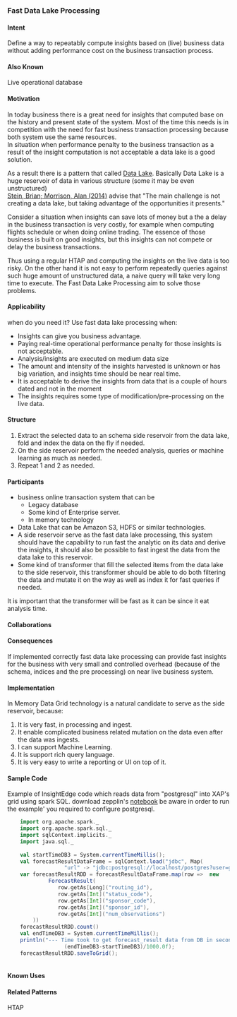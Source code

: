 
### Fast Data Lake Processing

#### Intent

Define a way to repeatably compute insights based on (live) business data without adding performance 
cost on the business transaction process.


#### Also Known 
Live operational database
 
#### Motivation 

In today business there is a great need for insights that computed base on the history and present state of the system.
Most of the time this needs is in competition with the need for fast business transaction processing because both system use the same resources.  
In situation when performance penalty to the business transaction as a result of the insight computation is not acceptable a data lake is a good solution.

As a result there is a pattern that called [Data Lake](https://en.wikipedia.org/wiki/Data_lake). 
Basically Data Lake is a huge reservoir of data in various structure (some it may be even unstructured)  
[Stein, Brian; Morrison, Alan (2014)](http://www.pwc.com/en_US/us/technology-forecast/2014/cloud-computing/assets/pdf/pwc-technology-forecast-data-lakes.pdf) advise that "The main challenge is not creating a data lake, but taking advantage of the opportunities it presents."

Consider a situation when insights can save lots of money but a the a delay in the business transaction is very costly, for example when computing flights schedule or when doing online trading.
The essence of those business is built on good insights, but this insights can not compete or delay the business transactions.

Thus using a regular HTAP and computing the insights on the live data is too risky.
On the other hand it is not easy to perform repeatedly queries against such huge amount of unstructured data, a naive query will take very long time to execute.
The Fast Data Lake Processing aim to solve those problems. 
 
#### Applicability 
when do you need it?  Use fast data lake processing when:
* Insights can give you business advantage.
* Paying real-time operational performance penalty for those insights is not acceptable.
* Analysis/insights are executed on medium data size
* The amount and intensity of the insights harvested is unknown or has big variation, and insights time should be near real time.
* It is acceptable to derive the insights from data that is a couple of hours dated and not in the moment
* The insights requires some type of modification/pre-processing on the live data.

#### Structure 

1. Extract the selected data to an schema side reservoir from the data lake, fold and index the data on the fly if needed.
2. On the side reservoir perform the needed analysis, queries or machine learning as much as needed.
3. Repeat 1 and 2 as needed.

#### Participants

* business online transaction system that can be
    * Legacy database
    * Some kind of Enterprise server.
    * In memory technology
* Data Lake that can be Amazon S3, HDFS or similar technologies.
* A side reservoir serve as the fast data lake processing, this system should have the capability to run fast the analytic on its data and derive the insights, it should also be possible to fast ingest the data from the data lake to this reservoir.
* Some kind of transformer that fill the selected items from the data lake to the side reservoir, this transformer should be able to do both filtering the data and mutate it on the way as well as index it for fast queries if needed.
   
It is important that the transformer will be fast as it can be since it eat analysis time.

#### Collaborations

#### Consequences

If implemented correctly fast data lake processing can provide fast insights for the business with very small and controlled overhead (because of the schema, indices and the pre processing) on near live business system.

#### Implementation

In Memory Data Grid technology is a natural candidate to serve as the side reservoir, because:
1. It is very fast, in processing and ingest.
2. It enable complicated business related mutation on the data even after the data was ingests.
3. I can support Machine Learning.
4. It is support rich query language.
5. It is very easy to write a reporting or UI on top of it.

#### Sample Code

Example of InsightEdge code which reads data from "postgresql" into XAP's grid using spark SQL.
download zepplin's [notebook](https://github.com/InsightEdge/aa-helios.git)
be aware in order to run the example' you required to configure postgresql.

```Scala
    import org.apache.spark._
    import org.apache.spark.sql._
    import sqlContext.implicits._
    import java.sql._
    
    val startTimeDB3 = System.currentTimeMillis();
    val forecastResultDataFrame = sqlContext.load("jdbc", Map(
                  "url" -> "jdbc:postgresql://localhost/postgres?user=giga123&password=giga123","dbtable" -> "forecast_result"))
    var forecastResultRDD = forecastResultDataFrame.map(row =>  new 
             ForecastResult(
                row.getAs[Long]("routing_id"), 
                row.getAs[Int]("status_code"),  
                row.getAs[Int]("sponsor_code"),
                row.getAs[Int]("sponsor_id"),  
                row.getAs[Int]("num_observations")
        ))
    forecastResultRDD.count()
    val endTimeDB3 = System.currentTimeMillis();
    println("--- Time took to get forecast_result data from DB in seconds=" + 
                  (endTimeDB3-startTimeDB3)/1000.0f);
    forecastResultRDD.saveToGrid();
        
```

#### Known Uses

#### Related Patterns
HTAP
